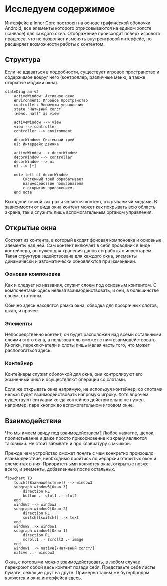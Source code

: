 # Исследуем содержимое

Интерфейс в Inner Core построен на основе графической оболочки Android, все элементы которого отрисовываются на едином холсте (канвасе) для каждого окна. Отображение происходит поверх игрового процесса, что не позволяет изменять внутреигровой интерфейс, но расширяет возможности работы с контентом.

## Структура

Если не вдаваться в подробности, существует игровое пространство и содержимое вокруг него (контроллер, различные меню, а также открытые модами окна).

```mermaid
stateDiagram-v2
    activeWindow: Активное окно
    environment: Игровое пространство
    controller: Элементы управления
    state "Нативный холст
    (меню, чат)" as view

    activeWindow --> view
    view --> controller
    controller --> environment

    decorWindow: Системный трей
    ui: Интерфейс движка

    activeWindow --> decorWindow
    decorWindow --> controller
    decorWindow --> ui
    ui --> [*]

    note left of decorWindow
        Системный трей обрабатывает
        взаимодействие пользователя
        с открытым приложением.
    end note
```

Выходной точкой как раз и является контент, открываемый модами. В зависимости от вида окна контент может как покрывать всю область экрана, так и служить лишь вспомогательным органом управления.

## Открытые окна

Состоят из контента, в который входят фоновая компоновка и основные элементы над ней. Сам контент включает в себя проводник в виде контейнера, он нужен для хранения данных и работы с инвентарем. Такая структура задействована для каждого окна, элементы динамически и автоматически обновляются при изменении.

### Фоновая компоновка

Как и следует из названия, служит слоем под основным контентом. С компонентами здесь нельзя взаимодействовать, и они, в большинстве своем, статичны.

Обычно здесь находятся рамка окна, обводка для прозрачных слотов, шкал, и прочее.

### Элементы

Непосредственно контент, он будет расположен над всеми остальными слоями этого окна, а пользователь сможет с ним взаимодействовать. Кнопки, переключатели и слоты лишь малая часть того, что может распологаться здесь.

### Контейнер

Контейнеры служат оболочкой для окна, они контролируют его жизненный цикл и осуществляют операции со слотами.

Если же открывать окна напрямую, не используя контейнер, со слотами нельзя будет взаимодействовать напрямую игроку. Хотя впрочем существуют ситуации когда контейнер действительно не нужен, например, паре кнопок во вспомогательном игровом окне.

## Взаимодействие

Что мы имеем ввиду под взаимодействием? Любое нажатие, щепок, пролистывание и даже просто прикосновение к экрану являются таковыми. Не стоит забывать и про клавиатуру с мышкой.

Прежде чем устройство сможет понять с чем конкретно произошло взаимодействие, необходимо пройтись по иерархии открытых окон и элементах в них. Приоритетными являются окна, открытые позже всего, и элементы, добавленные после остальных.

```mermaid
flowchart TD
    touch([Взаимодействие]) --> window3
    subgraph window3[Окно 3]
        direction RL
        button .- slot1 .- slot2
    end
    window3 --> window2
    subgraph window2[Окно 2]
        direction RL
        switch[[switch]] .-x text
    end
    window2 .-x window1
    subgraph window1[Окно 1]
        direction RL
        scroll1 .- scroll2 .- image
    end
    window1 .-> native[/Нативный холст/]
    native ..- window3
```

Окна, с которыми можно взаимодействовать, в любом случае перекроют собой весь контент позади себя. Представьте себе листы бумаги, лежащие друг на друге. Примерно таким же бутербродом являются и окна интерфейса здесь.
